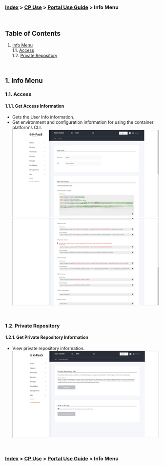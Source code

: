 ### [Index](https://github.com/K-PaaS/cp-guide-eng) > [CP Use](../Readme.md) >  [Portal Use Guide](./cp-portal-use-guide.md) > Info Menu

<br>

## Table of Contents

1. [Info Menu](#1)  
  1.1. [Access](#1-1)  
  1.2. [Private Repository](#1-2)      

<br>

## <div id='1'/> 1. Info Menu
### <div id='1-1'/> 1.1. Access
#### <div id='1-1-1'/> 1.1.1. Get Access Information
- Gets the User Info information.
- Get environment and configuration information for using the container platform's CLI.
  ![IMG_8_1_1]
  ![IMG_8_1_2]

<br>

### <div id='1-2'/> 1.2. Private Repository
#### <div id='1-2-1'/> 1.2.1. Get Private Repository Information
- View private repository information.
  ![IMG_8_2_1]

<br>


### [Index](https://github.com/K-PaaS/cp-guide-eng) > [CP Use](../Readme.md) >  [Portal Use Guide](./cp-portal-use-guide.md) > Info Menu

[IMG_8_1_1]:../images/portal/IMG_8_1_1.png
[IMG_8_1_2]:../images/portal/IMG_8_1_2.png
[IMG_8_2_1]:../images/portal/IMG_8_2_1.png